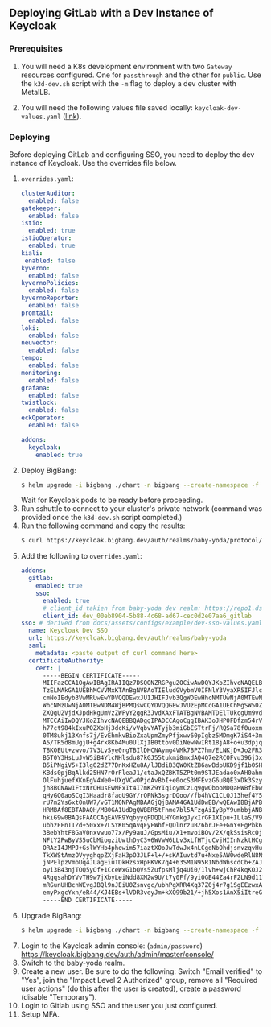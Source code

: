 ## Deploying GitLab with a Dev Instance of Keycloak
### Prerequisites
1. You will need a K8s development environment with two `Gateway` resources configured. One for `passthrough` and the other for `public`. Use the `k3d-dev.sh` script with the `-m` flag to deploy a dev cluster with MetalLB.

1. You will need the following values file saved locally: `keycloak-dev-values.yaml` ([link](https://repo1.dso.mil/big-bang/bigbang/-/blob/master/docs/assets/configs/example/keycloak-dev-values.yaml?ref_type=heads)). 

### Deploying 
Before deploying GitLab and configuring SSO, you need to deploy the dev instance of Keycloak. Use the overrides file below.

1. `overrides.yaml`:
    ```yaml
    clusterAuditor:
      enabled: false
    gatekeeper:
      enabled: false
    istio:
      enabled: true
    istioOperator:
      enabled: true
    kiali:
     enabled: false
    kyverno:
      enabled: false
    kyvernoPolicies:
      enabled: false
    kyvernoReporter:
      enabled: false
    promtail:
      enabled: false
    loki:
      enabled: false
    neuvector:
      enabled: false
    tempo:
      enabled: false
    monitoring:
      enabled: false
    grafana:
      enabled: false
    twistlock:
      enabled: false
    eckOperator:
      enabled: false

    addons:
      keycloak:
        enabled: true 
    ````
1. Deploy BigBang:
    ```bash
    $ helm upgrade -i bigbang ./chart -n bigbang --create-namespace -f ./registry-values.yaml -f ./chart/ingress-certs.yaml -f ./keycloak-dev-values.yaml -f ./overrides.yaml
    ```
    Wait for Keycloak pods to be ready before proceeding.
1. Run sshuttle to connect to your cluster's private network (command was provided once the `k3d-dev.sh` script completed.)
1. Run the following command and copy the results:
    ```bash
    $ curl https://keycloak.bigbang.dev/auth/realms/baby-yoda/protocol/saml/descriptor
    ```
1. Add the following to `overrides.yaml`:
   ```yaml
   addons:
     gitlab:
       enabled: true
       sso:
         enabled: true
         # client_id takien from baby-yoda dev realm: https://repo1.dso.mil/big-bang/product/packages/keycloak/-/blob/main/chart/resources/dev/baby-yoda.json?ref_type=heads#L830
         client_id: dev_00eb8904-5b88-4c68-ad67-cec0d2e07aa6_gitlab
   sso: # derived from docs/assets/configs/example/dev-sso-values.yaml
     name: Keycloak Dev SSO
     url: https://keycloak.bigbang.dev/auth/realms/baby-yoda
     saml:
       metadata: <paste output of curl command here>
     certificateAuthority:
       cert: |
         -----BEGIN CERTIFICATE-----
         MIIFazCCA1OgAwIBAgIRAIIQz7DSQONZRGPgu2OCiwAwDQYJKoZIhvcNAQELBQAw
         TzELMAkGA1UEBhMCVVMxKTAnBgNVBAoTIEludGVybmV0IFNlY3VyaXR5IFJlc2Vh
         cmNoIEdyb3VwMRUwEwYDVQQDEwxJU1JHIFJvb3QgWDEwHhcNMTUwNjA0MTEwNDM4
         WhcNMzUwNjA0MTEwNDM4WjBPMQswCQYDVQQGEwJVUzEpMCcGA1UEChMgSW50ZXJu
         ZXQgU2VjdXJpdHkgUmVzZWFyY2ggR3JvdXAxFTATBgNVBAMTDElTUkcgUm9vdCBY
         MTCCAiIwDQYJKoZIhvcNAQEBBQADggIPADCCAgoCggIBAK3oJHP0FDfzm54rVygc
         h77ct984kIxuPOZXoHj3dcKi/vVqbvYATyjb3miGbESTtrFj/RQSa78f0uoxmyF+
         0TM8ukj13Xnfs7j/EvEhmkvBioZxaUpmZmyPfjxwv60pIgbz5MDmgK7iS4+3mX6U
         A5/TR5d8mUgjU+g4rk8Kb4Mu0UlXjIB0ttov0DiNewNwIRt18jA8+o+u3dpjq+sW
         T8KOEUt+zwvo/7V3LvSye0rgTBIlDHCNAymg4VMk7BPZ7hm/ELNKjD+Jo2FR3qyH
         B5T0Y3HsLuJvW5iB4YlcNHlsdu87kGJ55tukmi8mxdAQ4Q7e2RCOFvu396j3x+UC
         B5iPNgiV5+I3lg02dZ77DnKxHZu8A/lJBdiB3QW0KtZB6awBdpUKD9jf1b0SHzUv
         KBds0pjBqAlkd25HN7rOrFleaJ1/ctaJxQZBKT5ZPt0m9STJEadao0xAH0ahmbWn
         OlFuhjuefXKnEgV4We0+UXgVCwOPjdAvBbI+e0ocS3MFEvzG6uBQE3xDk3SzynTn
         jh8BCNAw1FtxNrQHusEwMFxIt4I7mKZ9YIqioymCzLq9gwQbooMDQaHWBfEbwrbw
         qHyGO0aoSCqI3Haadr8faqU9GY/rOPNk3sgrDQoo//fb4hVC1CLQJ13hef4Y53CI
         rU7m2Ys6xt0nUW7/vGT1M0NPAgMBAAGjQjBAMA4GA1UdDwEB/wQEAwIBBjAPBgNV
         HRMBAf8EBTADAQH/MB0GA1UdDgQWBBR5tFnme7bl5AFzgAiIyBpY9umbbjANBgkq
         hkiG9w0BAQsFAAOCAgEAVR9YqbyyqFDQDLHYGmkgJykIrGF1XIpu+ILlaS/V9lZL
         ubhzEFnTIZd+50xx+7LSYK05qAvqFyFWhfFQDlnrzuBZ6brJFe+GnY+EgPbk6ZGQ
         3BebYhtF8GaV0nxvwuo77x/Py9auJ/GpsMiu/X1+mvoiBOv/2X/qkSsisRcOj/KK
         NFtY2PwByVS5uCbMiogziUwthDyC3+6WVwW6LLv3xLfHTjuCvjHIInNzktHCgKQ5
         ORAzI4JMPJ+GslWYHb4phowim57iaztXOoJwTdwJx4nLCgdNbOhdjsnvzqvHu7Ur
         TkXWStAmzOVyyghqpZXjFaH3pO3JLF+l+/+sKAIuvtd7u+Nxe5AW0wdeRlN8NwdC
         jNPElpzVmbUq4JUagEiuTDkHzsxHpFKVK7q4+63SM1N95R1NbdWhscdCb+ZAJzVc
         oyi3B43njTOQ5yOf+1CceWxG1bQVs5ZufpsMljq4Ui0/1lvh+wjChP4kqKOJ2qxq
         4RgqsahDYVvTH9w7jXbyLeiNdd8XM2w9U/t7y0Ff/9yi0GE44Za4rF2LN9d11TPA
         mRGunUHBcnWEvgJBQl9nJEiU0Zsnvgc/ubhPgXRR4Xq37Z0j4r7g1SgEEzwxA57d
         emyPxgcYxn/eR44/KJ4EBs+lVDR3veyJm+kXQ99b21/+jh5Xos1AnX5iItreGCc=
         -----END CERTIFICATE-----
   ```
1. Upgrade BigBang:
    ```bash
    $ helm upgrade -i bigbang ./chart -n bigbang --create-namespace -f ./registry-values.yaml -f ./chart/ingress-certs.yaml -f ./keycloak-dev-values.yaml -f ./overrides.yaml 
    ```
1. Login to the Keycloak admin console: (`admin/password`) https://keycloak.bigbang.dev/auth/admin/master/console/
1. Switch to the baby-yoda realm. 
1. Create a new user. Be sure to do the following: Switch "Email verified" to "Yes", join the "Impact Level 2 Authorized" group, remove all "Required user actions" (do this after the user is created), create a password (disable "Temporary").
1. Login to Gitlab using SSO and the user you just configured.
1. Setup MFA.